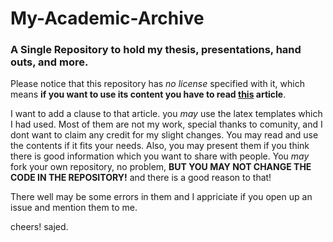 # My-Academic-Archive
### A Single Repository to hold my thesis, presentations, hand outs, and more.

Please notice that this repository has *no license* specified with it, which means **if you want to use its content you have to read [this](https://choosealicense.com/no-permission/#for-users) article**. 

I want to add a clause to that article. you *may* use the latex templates which I had used. Most of them are not my work, special thanks to comunity, and I dont want to claim any credit for my slight changes. You may read and use the contents if it fits your needs. Also, you may present them if you think there is good information which you want to share with people. You *may* fork your own repository, no problem,
**BUT YOU MAY NOT CHANGE THE CODE IN THE REPOSITORY!** and there is a good reason to that!

There well may be some errors in them and I appriciate if you open up an issue and mention them to me.

cheers!
sajed.
